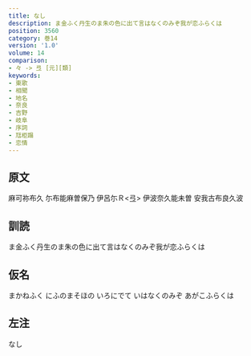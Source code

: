 ```yaml
---
title: なし
description: ま金ふく丹生のま朱の色に出て言はなくのみぞ我が恋ふらくは
position: 3560
category: 巻14
version: '1.0'
volume: 14
comparison:
- 々 -> 弖 [元][類]
keywords:
- 東歌
- 相聞
- 地名
- 奈良
- 吉野
- 岐阜
- 序詞
- 尫柜蹋
- 恋情
---
```


## 原文

麻可祢布久 尓布能麻曽保乃 伊呂尓Ｒ<弖> 伊波奈久能未曽 安我古布良久波

## 訓読

ま金ふく丹生のま朱の色に出て言はなくのみぞ我が恋ふらくは

## 仮名

まかねふく にふのまそほの いろにでて いはなくのみぞ あがこふらくは

## 左注

なし
